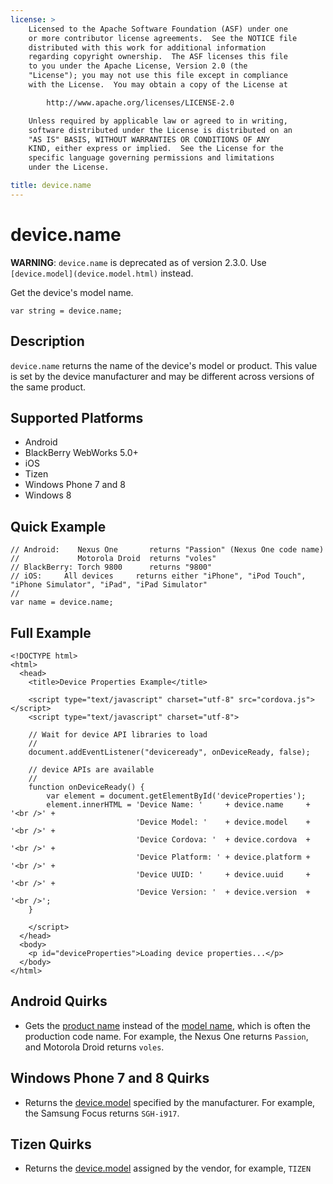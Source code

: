 ```yaml
---
license: >
    Licensed to the Apache Software Foundation (ASF) under one
    or more contributor license agreements.  See the NOTICE file
    distributed with this work for additional information
    regarding copyright ownership.  The ASF licenses this file
    to you under the Apache License, Version 2.0 (the
    "License"); you may not use this file except in compliance
    with the License.  You may obtain a copy of the License at

        http://www.apache.org/licenses/LICENSE-2.0

    Unless required by applicable law or agreed to in writing,
    software distributed under the License is distributed on an
    "AS IS" BASIS, WITHOUT WARRANTIES OR CONDITIONS OF ANY
    KIND, either express or implied.  See the License for the
    specific language governing permissions and limitations
    under the License.

title: device.name
---
```


# device.name

__WARNING__: `device.name` is deprecated as of version 2.3.0. Use `[device.model](device.model.html)` instead.

Get the device's model name.

    var string = device.name;

## Description

`device.name` returns the name of the device's model or product. This
value is set by the device manufacturer and may be different across
versions of the same product.

## Supported Platforms

- Android
- BlackBerry WebWorks 5.0+
- iOS
- Tizen
- Windows Phone 7 and 8
- Windows 8

## Quick Example

    // Android:    Nexus One       returns "Passion" (Nexus One code name)
    //             Motorola Droid  returns "voles"
    // BlackBerry: Torch 9800      returns "9800"
    // iOS:     All devices     returns either "iPhone", "iPod Touch", "iPhone Simulator", "iPad", "iPad Simulator"
    //
    var name = device.name;

## Full Example

    <!DOCTYPE html>
    <html>
      <head>
        <title>Device Properties Example</title>

        <script type="text/javascript" charset="utf-8" src="cordova.js"></script>
        <script type="text/javascript" charset="utf-8">

        // Wait for device API libraries to load
        //
        document.addEventListener("deviceready", onDeviceReady, false);

        // device APIs are available
        //
        function onDeviceReady() {
            var element = document.getElementById('deviceProperties');
            element.innerHTML = 'Device Name: '     + device.name     + '<br />' +
                                'Device Model: '    + device.model    + '<br />' +
                                'Device Cordova: '  + device.cordova  + '<br />' +
                                'Device Platform: ' + device.platform + '<br />' +
                                'Device UUID: '     + device.uuid     + '<br />' +
                                'Device Version: '  + device.version  + '<br />';
        }

        </script>
      </head>
      <body>
        <p id="deviceProperties">Loading device properties...</p>
      </body>
    </html>

## Android Quirks

- Gets the [product name](http://developer.android.com/reference/android/os/Build.html#PRODUCT) instead of the [model name](http://developer.android.com/reference/android/os/Build.html#MODEL), which is often the production code name. For example, the Nexus One returns `Passion`, and Motorola Droid returns `voles`.

## Windows Phone 7 and 8 Quirks

- Returns the [device.model](device.model.html) specified by the manufacturer. For example, the Samsung Focus returns `SGH-i917`.

## Tizen Quirks

- Returns the [device.model](device.model.html) assigned by the vendor, for example, `TIZEN`
